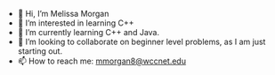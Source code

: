 - 👋 Hi, I’m Melissa Morgan
- 👀 I’m interested in learning C++
- 🌱 I’m currently learning C++ and Java.
- 💞️ I’m looking to collaborate on beginner level problems, as I am just starting out.
- 📫 How to reach me: mmorgan8@wccnet.edu

<!---
mmorgan304/mmorgan304 is a ✨ special ✨ repository because its `README.md` (this file) appears on your GitHub profile.
You can click the Preview link to take a look at your changes.
--->
